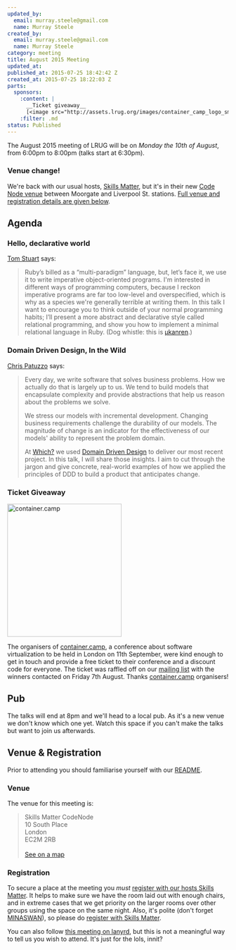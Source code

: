 ```yaml
---
updated_by:
  email: murray.steele@gmail.com
  name: Murray Steele
created_by:
  email: murray.steele@gmail.com
  name: Murray Steele
category: meeting
title: August 2015 Meeting
updated_at:
published_at: 2015-07-25 18:42:42 Z
created_at: 2015-07-25 18:22:03 Z
parts:
  sponsors:
    :content: |
      __Ticket giveaway__
      [<image src="http://assets.lrug.org/images/container_camp_logo_small.png" width="120" height="140" alt="container.camp" title="container.camp logo"/>](https://container.camp)
    :filter: .md
status: Published
---
```


The August 2015 meeting of LRUG will be on *Monday the 10th of August*, from 6:00pm to 8:00pm (talks start at 6:30pm).

### Venue change!

We're back with our usual hosts, [Skills Matter](http://www.skillsmatter.com), but it's in their new [Code Node venue](https://skillsmatter.com/locations/264-skills-matter-codenode) between Moorgate and Liverpool St. stations.  [Full venue and registration details are given below](#aug15registration).

Agenda
------

### Hello, declarative world

[Tom Stuart](http://codon.com) says:

> Ruby’s billed as a “multi-paradigm” language, but, let’s face it, we
> use it to write imperative object-oriented programs. I'm interested in
> different ways of programming computers, because I reckon imperative
> programs are far too low-level and overspecified, which is why as a
> species we're generally terrible at writing them. In this talk I want
> to encourage you to think outside of your normal programming habits;
> I’ll present a more abstract and declarative style called relational
> programming, and show you how to implement a minimal relational
> language in Ruby. (Dog whistle: this is [μkanren](http://webyrd.net/scheme-2013/papers/HemannMuKanren2013.pdf).)

### Domain Driven Design, In the Wild

[Chris Patuzzo](https://github.com/tuzz) says:

> Every day, we write software that solves business problems. How we
> actually do that is largely up to us. We tend to build models that
> encapsulate complexity and provide abstractions that help us reason
> about the problems we solve.
>
> We stress our models with incremental development. Changing business
> requirements challenge the durability of our models. The magnitude of
> change is an indicator for the effectiveness of our models' ability to
> represent the problem domain.
>
> At [Which?](https://github.com/whichdigital) we used [Domain Driven
> Design](https://en.wikipedia.org/wiki/Domain-driven_design) to deliver
> our most recent project. In this talk, I will share those insights. I
> aim to cut through the jargon and give concrete, real-world examples of
> how we applied the principles of DDD to build a product that
> anticipates change.

### Ticket Giveaway

[<image src="http://assets.lrug.org/images/container_camp_logo_medium.png" width="260" height="302" alt="container.camp" title="container.camp logo"/>](https://container.camp)

The organisers of [container.camp](http://container.camp), a conference about software virtualization to be held in London on 11th September, were kind enough to get in touch and provide a free ticket to their conference and a discount code for everyone.  The ticket was raffled off on our [mailing list](/mailing-list) with the winners contacted on Friday 7th August.  Thanks [container.camp](http://container.camp) organisers!

Pub
---

The talks will end at 8pm and we'll head to a local pub.  As it's a new venue we don't know which one yet.  Watch this space if you can't make the talks but want to join us afterwards.

Venue & Registration <a name="aug15registration">&nbsp;</a>
----------------------------------------------------------

Prior to attending you should familiarise yourself with our [README](http://readme.lrug.org/).

### Venue

The venue for this meeting is:

> Skills Matter CodeNode<br/>10 South Place<br/>London<br/>EC2M 2RB<br/><br/>[See on a map](https://goo.gl/maps/ONJT4)

### Registration

To secure a place at the meeting you *must* [register with our hosts Skills Matter](https://skillsmatter.com/meetups/7254-lrug-august-2015-meeting).  It helps to make sure we have the room laid out with enough chairs, and in extreme cases that we get priority on the larger rooms over other groups using the space on the same night.  Also, it's polite (don't forget [MINASWAN](https://en.wikipedia.org/wiki/MINASWAN)), so please do [register with Skills Matter](https://skillsmatter.com/meetups/7254-lrug-august-2015-meeting).

You can also follow [this meeting on lanyrd](http://lanyrd.com/2015/lrug-august/), but this is not a meaningful way to tell us you wish to attend.  It's just for the lols, innit?
